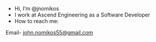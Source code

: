 - Hi, I’m @jnomikos
- I work at Ascend Engineering as a Software Developer
- How to reach me:

Email- john.nomikos55@gmail.com

<!---
jnomikos/jnomikos is a ✨ special ✨ repository because its `README.md` (this file) appears on your GitHub profile.
You can click the Preview link to take a look at your changes.
--->
